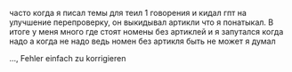 часто когда я писал темы для теил 1 говорения и кидал гпт на улучшение перепроверку, он выкидывал артикли что я понатыкал. В итоге у меня много где стоят номены без артиклей и я запутался когда надо а когда не надо ведь номен без артикля быть не может я думал

..., Fehler einfach zu korrigieren